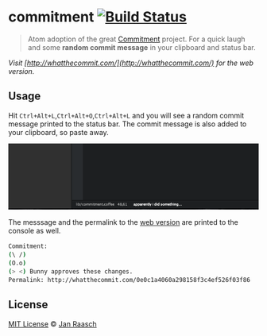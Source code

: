 # commitment [![Build Status][travis-image]][travis-url]

> Atom adoption of the great [Commitment][commitment-url] project. For a quick laugh and some **random commit message** in your clipboard and status bar.

*Visit [http://whatthecommit.com/](http://whatthecommit.com/) for the web version.*

## Usage

Hit `Ctrl+Alt+L`,`Ctrl+Alt+O`,`Ctrl+Alt+L` and you will see a random commit message printed to the status bar. The commit message is also added to your clipboard, so paste away.

![screenshot](screenshot.png)

The messsage and the permalink to the [web version](http://whatthecommit.com/) are printed to the console as well.

```bash
Commitment:
(\ /)
(O.o)
(> <) Bunny approves these changes.
Permalink: http://whatthecommit.com/0e0c1a4060a298158f3c4ef526f03f86
```

## License

[MIT License](http://en.wikipedia.org/wiki/MIT_License) © [Jan Raasch](http://janraasch.com)

[commitment-url]: https://github.com/ngerakines/commitment

[travis-url]: http://travis-ci.org/janraasch/atom-commitment
[travis-image]: https://travis-ci.org/janraasch/atom-commitment.svg?branch=master
